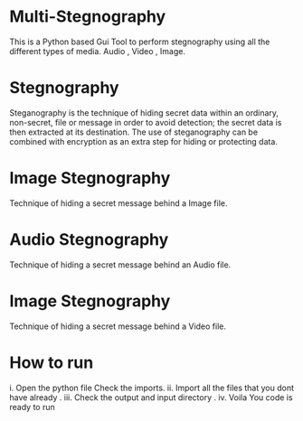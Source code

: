 # Multi-Stegnography

This is a  Python based Gui Tool to perform stegnography using all the different types of media. Audio , Video , Image.

# Stegnography

Steganography is the technique of hiding secret data within an ordinary, non-secret, file or message in order to avoid detection; the secret data is then extracted at its destination. The use of steganography can be combined with encryption as an extra step for hiding or protecting data.


# Image Stegnography
Technique of hiding a secret message behind a Image file. 

# Audio Stegnography
Technique of hiding a secret message behind an Audio file. 

# Image Stegnography
Technique of hiding a secret message behind a Video file. 

# How to run
i. Open the python file Check the imports. 
ii. Import all the files that you dont have already .
iii. Check the output and input directory . 
iv. Voila You code is ready to run
